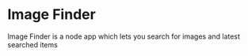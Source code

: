 Image Finder
======

Image Finder is a node app which lets you search for images and latest searched items